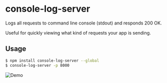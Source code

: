 # console-log-server
Logs all requests to command line console (stdout) and responds 200 OK.

Useful for quickly viewing what kind of requests your app is sending.

## Usage

```sh
$ npm install console-log-server --global
$ console-log-server -p 8000
```

![Demo](https://raw.githubusercontent.com/jamonkko/console-log-server/master/resources/console-log-server-demo.gif)
